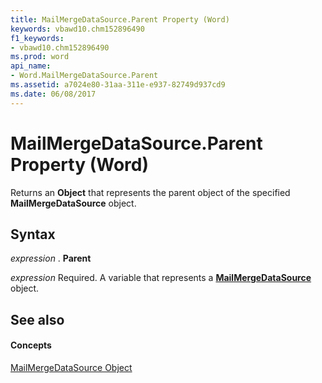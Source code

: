 ```yaml
---
title: MailMergeDataSource.Parent Property (Word)
keywords: vbawd10.chm152896490
f1_keywords:
- vbawd10.chm152896490
ms.prod: word
api_name:
- Word.MailMergeDataSource.Parent
ms.assetid: a7024e80-31aa-311e-e937-82749d937cd9
ms.date: 06/08/2017
---
```



# MailMergeDataSource.Parent Property (Word)

Returns an **Object** that represents the parent object of the specified **MailMergeDataSource** object.


## Syntax

 _expression_ . **Parent**

 _expression_ Required. A variable that represents a **[MailMergeDataSource](mailmergedatasource-object-word.md)** object.


## See also


#### Concepts


[MailMergeDataSource Object](mailmergedatasource-object-word.md)

